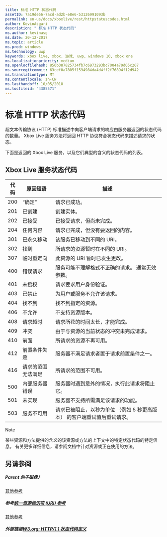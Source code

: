 ```yaml
---
title: 标准 HTTP 状态代码
assetID: 7a19de56-7acd-ad2b-e8e6-53126991093b
permalink: en-us/docs/xboxlive/rest/httpstatuscodes.html
author: KevinAsgari
description: " 标准 HTTP 状态代码"
ms.author: kevinasg
ms.date: 20-12-2017
ms.topic: article
ms.prod: windows
ms.technology: uwp
keywords: xbox live, xbox, 游戏, uwp, windows 10, xbox one
ms.localizationpriority: medium
ms.openlocfilehash: 856b387825734fb7c6973293bc7004a79d05c207
ms.sourcegitcommit: 63cef0a7805f1594984da4d4ff2f76894f12d942
ms.translationtype: MT
ms.contentlocale: zh-CN
ms.lasthandoff: 10/05/2018
ms.locfileid: "4385571"
---
```

# <a name="standard-http-status-codes"></a>标准 HTTP 状态代码
 
超文本传输协议 (HTTP) 标准描述中向客户端请求的响应由服务器返回的状态代码的数量。 Xbox Live 服务方法将返回 HTTP 协议符合状态代码来描述请求的状态。
 
下面是返回的 Xbox Live 服务，以及它们典型的含义的状态代码的列表。
 
<a id="ID4EAB"></a>

 
## <a name="xbox-live-services-status-codes"></a>Xbox Live 服务状态代码
 
| 代码| 原因短语| 描述| 
| --- | --- | --- | 
| 200| “确定”| 请求已成功。| 
| 201| 已创建| 创建实体。| 
| 202| 已接受| 已接受请求，但尚未完成。| 
| 204| 任何内容| 请求已完成，但没有要返回的内容。| 
| 301| 已永久移动| 该服务已移动到不同的 URI。| 
| 302| 找到| 所请求的资源暂时在不同的 URI。| 
| 307| 临时重定向| 此资源的 URI 暂时已发生更改。| 
| 400| 错误请求| 服务可能不理解格式不正确的请求。 通常无效参数。| 
| 401| 未授权| 请求要求用户身份验证。| 
| 403| 已禁止| 为用户或服务不允许该请求。| 
| 404| 找不到| 找不到指定的资源。| 
| 406| 不允许| 不支持资源版本。| 
| 408| 请求超时| 请求所花的时间太长，才能完成。| 
| 409| 冲突| 由于与资源的当前状态的冲突未完成请求。| 
| 410| 前面| 所请求的资源不再可用。| 
| 412| 前置条件失败| 服务器不满足请求者置于请求前置条件之一。| 
| 416| 请求的范围无法满足| 所请求的范围不可用。| 
| 500| 内部服务器错误| 服务器时遇到意外的情况，执行此请求将阻止它。| 
| 501| 未实现| 服务器不支持所需满足该请求的功能。| 
| 503| 服务不可用| 请求已被阻止，以秒为单位 （例如 5 秒更高版本） 的客户端重试值后重试请求。| 
 

> [!NOTE] 
> 某些资源和方法提供的含义的该资源或方法的上下文中的特定状态代码的特定信息。 有关更多详细信息，请参阅文档中针对资源或正在使用的方法。 

  
<a id="ID4E3BAC"></a>

 
## <a name="see-also"></a>另请参阅
 
<a id="ID4E5BAC"></a>

 
##### <a name="parent"></a>Parent 的子磁盘）  

[其他参考](atoc-xboxlivews-reference-additional.md)

  
<a id="ID4EKCAC"></a>

 
##### <a name="reference--universal-resource-identifier-uri-referenceuriatoc-xboxlivews-reference-urismd"></a>参考[统一资源标识符 (URI) 参考](../uri/atoc-xboxlivews-reference-uris.md)

 [其他参考](atoc-xboxlivews-reference-additional.md)

  
<a id="ID4EZCAC"></a>

 
##### <a name="external-links--w3org-http11-status-code-definitionshttpwwww3orgprotocolsrfc2616rfc2616-sec10htmlsec10"></a>外部链接[W3.org: HTTP/1.1 状态代码定义](http://www.w3.org/Protocols/rfc2616/rfc2616-sec10.html#sec10)

   